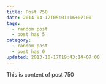 ```yaml
---
title: Post 750
date: 2014-04-12T05:01:16+07:00
tags:
  - random post
  - post has 5
category:
  - random post
  - post has 0
updated: 2013-10-17T19:43:14+07:00
---
```

This is content of post 750